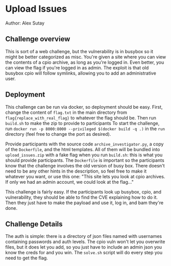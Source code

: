 # Upload Issues
Author: Alex Sutay

## Challenge overview
This is sort of a web challenge, but the vulnerability is in busybox so it might be better categorized as misc.
You're given a site where you can view the contents of a cpio archive, as long as you're logged in.
Even better, you can view the flag if you're logged in as admin.
The exploit is that old busybox cpio will follow symlinks, allowing you to add an administrative user.

## Deployment
This challenge can be run via docker, so deployment should be easy.
First, change the content of `flag.txt` in the main directory from `flag{replace_with_real_flag}` to whatever the flag should be.
Then run `build.sh` to make the zip to provide to participants
To start the challenge, run `docker run -p 8000:8000 --privileged $(docker build -q .)` in the `run` directory
(feel free to change the port as desired).

Provide participants with the source code `archive_investigator.py`, a copy of the `Dockerfile`, and the html templates.
All of them will be bundled into `upload_issues.zip` with a fake flag when you run `build.sh`:
this is what you should provide participants.
The `Dockerfile` is important so the participants know that the challenge involves the old version of busy box.
There doesn't need to be any other hints in the description, so feel free to make it whatever you want, or use this one:
"This site lets you look at cpio archives. If only we had an admin account, we could look at the flag..."

This challenge is fairly easy.
If the participants look up busybox, cpio, and vulnerability, they should be able to find the CVE explaining how to do it.
Then they just have to make the payload and use it, log in, and bam they're done.

## Challenge Details
The auth is simple: there is a directory of json files named with usernames containing passwords and auth levels.
The cpio vuln won't let you overwrite files, but it does let you add, so you just have to include an admin json you know the creds for and you win.
The `solve.sh` script will do every step you need to get the flag.

